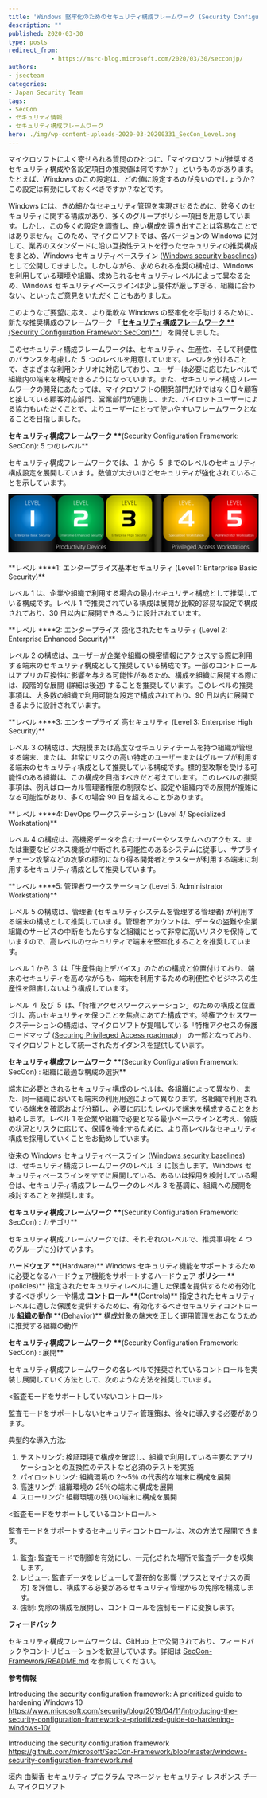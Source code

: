 ```yaml
---
title: 'Windows 堅牢化のためのセキュリティ構成フレームワーク (Security Configuration Framework: SecCon)'
description: ""
published: 2020-03-30
type: posts
redirect_from:
            - https://msrc-blog.microsoft.com/2020/03/30/secconjp/
authors:
- jsecteam
categories:
- Japan Security Team
tags:
- SecCon
- セキュリティ情報
- セキュリティ構成フレームワーク
hero: ./img/wp-content-uploads-2020-03-20200331_SecCon_Level.png
---
```

マイクロソフトによく寄せられる質問のひとつに、「マイクロソフトが推奨するセキュリティ構成や各設定項目の推奨値は何ですか？」というものがあります。たとえば、Windows のこの設定は、どの値に設定するのが良いのでしょうか？この設定は有効にしておくべきですか？などです。

Windows には、きめ細かなセキュリティ管理を実現させるために、数多くのセキュリティに関する構成があり、多くのグループポリシー項目を用意しています。しかし、この多くの設定を調査し、良い構成を導き出すことは容易なことではありません。このため、マイクロソフトでは、各バージョンの Windows に対して、業界のスタンダードに沿い互換性テストを行ったセキュリティの推奨構成をまとめ、Windows セキュリティベースライン ([Windows security baselines](https://docs.microsoft.com/windows/security/threat-protection/windows-security-baselines)) として公開してきました。しかしながら、求められる推奨の構成は、Windows を利用している環境や組織、求められるセキュリティレベルによって異なるため、Windows セキュリティベースラインは少し要件が厳しすぎる、組織に合わない、といったご意見をいただくこともありました。

このようなご要望に応え、より柔軟な Windows の堅牢化を手助けするために、新たな推奨構成のフレームワーク 「[**セキュリティ構成フレームワーク \*\***(Security Configuration Framewor: SecCon)\*\*](https://github.com/microsoft/SecCon-Framework/blob/master/windows-security-configuration-framework.md)」 を開発しました。

このセキュリティ構成フレームワークは、セキュリティ、生産性、そして利便性のバランスを考慮した ５ つのレベルを用意しています。レベルを分けることで、さまざまな利用シナリオに対応しており、ユーザーは必要に応じたレベルで組織内の端末を構成できるようになっています。また、セキュリティ構成フレームワークの開発にあたっては、マイクロソフトの開発部門だけではなく日々顧客と接している顧客対応部門、営業部門が連携し、また、パイロットユーザーによる協力もいただくことで、よりユーザーにとって使いやすいフレームワークとなることを目指しました。

**セキュリティ構成フレームワーク \*\***(Security Configuration Framework: SecCon): 5 つのレベル\*\*

セキュリティ構成フレームワークでは、１ から ５ までのレベルのセキュリティ構成設定を展開しています。数値が大きいほどセキュリティが強化されていることを示しています。

![](./img/wp-content-uploads-2020-03-20200331_SecCon_Level.png)

**レベル \*\***1: エンタープライズ基本セキュリティ (Level 1: Enterprise Basic Security)\*\*

レベル 1 は、企業や組織で利用する場合の最小セキュリティ構成として推奨している構成です。レベル 1 で推奨されている構成は展開が比較的容易な設定で構成されており、30 日以内に展開できるように設計されています。

**レベル \*\***2: エンタープライズ 強化されたセキュリティ (Level 2: Enterprise Enhanced Security)\*\*

レベル 2 の構成は、ユーザーが企業や組織の機密情報にアクセスする際に利用する端末のセキュリティ構成として推奨している構成です。一部のコントロールはアプリの互換性に影響を与える可能性があるため、構成を組織に展開する際には、段階的な展開 (詳細は後述) することを推奨しています。このレベルの推奨事項は、大多数の組織で利用可能な設定で構成されており、90 日以内に展開できるように設計されています。

**レベル \*\***3: エンタープライズ 高セキュリティ (Level 3: Enterprise High Security)\*\*

レベル 3 の構成は、大規模または高度なセキュリティチームを持つ組織が管理する端末、または、非常にリスクの高い特定のユーザーまたはグループが利用する端末のセキュリティ構成として推奨している構成です。標的型攻撃を受ける可能性のある組織は、この構成を目指すべきだと考えています。このレベルの推奨事項は、例えばローカル管理者権限の制限など、設定や組織内での展開が複雑になる可能性があり、多くの場合 90 日を超えることがあります。

**レベル \*\***4: DevOps ワークステーション (Level 4/ Specialized Workstation)\*\*

レベル 4 の構成は、高機密データを含むサーバーやシステムへのアクセス、または重要なビジネス機能が中断される可能性のあるシステムに従事し、サプライチェーン攻撃などの攻撃の標的になり得る開発者とテスターが利用する端末に利用するセキュリティ構成として推奨しています。

**レベル \*\***5: 管理者ワークステーション (Level 5: Administrator Workstation)\*\*

レベル 5 の構成は、管理者 (セキュリティシステムを管理する管理者) が利用する端末の構成として推奨しています。管理者アカウントは、データの盗難や企業組織のサービスの中断をもたらすなど組織にとって非常に高いリスクを保持していますので、高レベルのセキュリティで端末を堅牢化することを推奨しています。

レベル 1 から ３ は「生産性向上デバイス」のための構成と位置付けており、端末のセキュリティを高めながらも、端末を利用するための利便性やビジネスの生産性を阻害しないよう構成しています。

レベル ４ 及び ５ は、「特権アクセスワークステーション」のための構成と位置づけ、高いセキュリティを保つことを焦点にあてた構成です。特権アクセスワークステーションの構成は、マイクロソフトが提唱している「特権アクセスの保護ロードマップ ([Securing Privileged Access roadmap](https://aka.ms/privsec))」 の一部となっており、マイクロソフトとして統一されたガイダンスを提供しています。

**セキュリティ構成フレームワーク \*\***(Security Configuration Framework: SecCon) : 組織に最適な構成の選択\*\*

端末に必要とされるセキュリティ構成のレベルは、各組織によって異なり、また、同一組織においても端末の利用用途によって異なります。各組織で利用されている端末を確認および分類し、必要に応じたレベルで端末を構成することをお勧めします。レベル 1 を企業や組織で必要となる最小ベースラインと考え、脅威の状況とリスクに応じて、保護を強化するために、より高レベルなセキュリティ構成を採用していくことをお勧めしています。

従来の Windows セキュリティベースライン ([Windows security baselines](https://docs.microsoft.com/windows/security/threat-protection/windows-security-baselines)) は、セキュリティ構成フレームワークのレベル ３ に該当します。Windows セキュリティベースラインをすでに展開している、あるいは採用を検討している場合は、セキュリティ構成フレームワークのレベル 3 を基調に、組織への展開を検討することを推奨します。

**セキュリティ構成フレームワーク \*\***(Security Configuration Framework: SecCon) : カテゴリ\*\*

セキュリティ構成フレームワークでは、それぞれのレベルで、推奨事項を 4 つのグループに分けています。

**ハードウェア \*\***(Hardware)** Windows セキュリティ機能をサポートするために必要となるハードウェア機能をサポートするハードウェア **ポリシー \***\*(policies)** 指定されたセキュリティレベルに適した保護を提供するため有効化するべきポリシーや構成 **コントロール \*\***(Controls)** 指定されたセキュリティレベルに適した保護を提供するために、有効化するべきセキュリティコントロール **組織の動作 \***\*(Behavior)** 構成対象の端末を正しく運用管理をおこなうために推奨する組織の動作

**セキュリティ構成フレームワーク \*\***(Security Configuration Framework: SecCon) : 展開\*\*

セキュリティ構成フレームワークの各レベルで推奨されているコントロールを実装し展開していく方法として、次のような方法を推奨しています。

&lt;監査モードをサポートしていないコントロール>

監査モードをサポートしないセキュリティ管理策は、徐々に導入する必要があります。

典型的な導入方法:

1. テストリング: 検証環境で構成を確認し、組織で利用している主要なアプリケーションとの互換性のテストなど必須のテストを実施
2. パイロットリング: 組織環境の 2〜5％ の代表的な端末に構成を展開
3. 高速リング: 組織環境の 25％の端末に構成を展開
4. スローリング: 組織環境の残りの端末に構成を展開

&lt;監査モードをサポートしているコントロール>

監査モードをサポートするセキュリティコントロールは、次の方法で展開できます。

1. 監査: 監査モードで制御を有効にし、一元化された場所で監査データを収集します。
2. レビュー: 監査データをレビューして潜在的な影響 (プラスとマイナスの両方) を評価し、構成する必要があるセキュリティ管理からの免除を構成します。
3. 強制: 免除の構成を展開し、コントロールを強制モードに変換します。

**フィードバック**

セキュリティ構成フレームワークは、GitHub 上で公開されており、フィードバックやコントリビューションを歓迎しています。詳細は [SecCon-Framework/README.md](https://github.com/microsoft/SecCon-Framework/blob/master/README.md) を参照してください。

**参考情報**

Introducing the security configuration framework: A prioritized guide to hardening Windows 10 <https://www.microsoft.com/security/blog/2019/04/11/introducing-the-security-configuration-framework-a-prioritized-guide-to-hardening-windows-10/>

Introducing the security configuration framework <https://github.com/microsoft/SecCon-Framework/blob/master/windows-security-configuration-framework.md>

垣内 由梨香 セキュリティ プログラム マネージャ セキュリティ レスポンス チーム マイクロソフト
